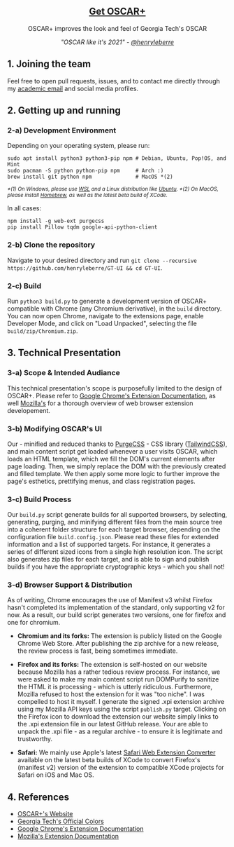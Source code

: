 <h2 align="center"><a href="https://henryleberre.github.io/GT-UI">Get OSCAR+</a></h2>
<p align="center">OSCAR+ improves the look and feel of Georgia Tech's OSCAR</p>
<p align="center"><i>"OSCAR like it's 2021" - <a href="https://github.com/henryleberre">@henryleberre</a></i></p>

## 1. Joining the team

Feel free to open pull requests, issues, and to contact me directly through my [academic email](mailto:henryleberre@gatech.edu) and social media profiles.

## 2. Getting up and running

### 2-a) Development Environment

Depending on your operating system, please run:

```
sudo apt install python3 python3-pip npm # Debian, Ubuntu, Pop!OS, and Mint
sudo pacman -S python python-pip npm     # Arch :)
brew install git python npm              # MacOS *(2)
```

<sup><i>\*(1) On Windows, please use [WSL](https://docs.microsoft.com/en-us/windows/wsl/install-win10) and a Linux distribution like [Ubuntu](https://www.microsoft.com/en-us/p/ubuntu/9nblggh4msv6?activetab=pivot:overviewtab). \*(2) On MacOS, please install [Homebrew](https://brew.sh/), as well as the latest beta build of XCode.</i></up>

In all cases:

```
npm install -g web-ext purgecss
pip install Pillow tqdm google-api-python-client
```

### 2-b) Clone the repository

Navigate to your desired directory and run `git clone --recursive https://github.com/henryleberre/GT-UI && cd GT-UI`.

### 2-c) Build

Run `python3 build.py` to generate a development version of OSCAR+ compatible with Chrome (any Chromium derivative), in the `build` directory. You can now open Chrome, navigate to the extensions page, enable Developer Mode, and click on "Load Unpacked", selecting the file `build/zip/Chromium.zip`.

## 3. Technical Presentation

### 3-a) Scope & Intended Audiance

This technical presentation's scope is purposefully limited to the design of OSCAR+. Please refer to [Google Chrome's Extension Documentation](https://developer.chrome.com/docs/extensions/), as well [Mozilla's](https://developer.mozilla.org/en-US/docs/Mozilla/Add-ons/WebExtensions) for a thorough overview of web browser extension developement. 

### 3-b) Modifying OSCAR's UI

Our - minified and reduced thanks to [PurgeCSS](https://github.com/FullHuman/purgecss) - CSS library ([TailwindCSS](https://github.com/tailwindlabs/tailwindcss)), and main content script get loaded whenever a user visits OSCAR, which loads an HTML template, which we fill the DOM's current elements after page loading. Then, we simply replace the DOM with the previously created and filled template. We then apply some more logic to further improve the page's esthetics, prettifying menus, and class registration pages.

### 3-c) Build Process

Our `build.py` script generate builds for all supported browsers, by selecting, generating, purging, and minifying different files from the main source tree into a coherent folder structure for each target browser, depending on the configuration file `build.config.json`. Please read these files for extended information and a list of supported targets. For instance, it generates a series of different sized icons from a single high resolution icon. The script also generates zip files for each target, and is able to sign and publish builds if you have the appropriate cryptographic keys - which you shall not!

### 3-d) Browser Support & Distribution

As of writing, Chrome encourages the use of Manifest v3 whilst Firefox hasn't completed its implementation of the standard, only supporting v2 for now. As a result, our build script generates two versions, one for firefox and one for chromium.

+ **Chromium and its forks:** The extension is publicly listed on the Google Chrome Web Store. After publishing the zip archive for a new release, the review process is fast, being sometimes immediate.

+ **Firefox and its forks:** The extension is self-hosted on our website because Mozilla has a rather tedious review process. For instance, we were asked to make my main content script run DOMPurify to sanitize the HTML it is processing - which is utterly ridiculous. Furthermore, Mozilla refused to host the extension for it was "too niche". I was compelled to host it myself. I generate the signed .xpi extension archive using my Mozilla API keys using the script `publish.py` target. Clicking on the Firefox icon to download the extension our website simply links to the .xpi extension file in our latest GitHub release. Your are able to unpack the .xpi file - as a regular archive - to ensure it is legitimate and trustworthy.

+ **Safari:** We mainly use Apple's latest [Safari Web Extension Converter](https://developer.apple.com/documentation/safariservices/safari_web_extensions/converting_a_web_extension_for_safari) available on the latest beta builds of XCode to convert Firefox's (manifest v2) version of the extension to compatible XCode projects for Safari on iOS and Mac OS.

## 4. References

+ [OSCAR+'s Website](https://henryleberre.github.io/GT-UI)
+ [Georgia Tech's Official Colors](https://brand.gatech.edu/our-look/colors)
+ [Google Chrome's Extension Documentation](https://developer.chrome.com/docs/extensions/)
+ [Mozilla's Extension Documentation](https://developer.mozilla.org/en-US/docs/Mozilla/Add-ons/WebExtensions)
